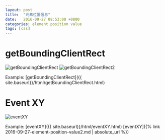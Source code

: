 ```yaml
---
layout: post
title:  "元素位置信息"
date:   2016-09-27 08:53:00 +0800
categories: element position value
tags: [css]
---
```


# getBoundingClientRect
![getBoundingClientRect](https://user-images.githubusercontent.com/7157346/187056953-67fc8ea1-8074-4ff1-bd3f-6505f3fef128.gif)
![getBoundingClientRect2](https://user-images.githubusercontent.com/7157346/187056954-412cc9b6-95dd-4233-a31e-5f388d643085.gif)

Example:
[getBoundingClientRect]({{ site.baseurl}}/html/getBoundingClientRect.html)

# Event XY
![eventXY](https://user-images.githubusercontent.com/7157346/187056950-6d46d89b-38a7-4c6b-be42-2a9f63c70079.png)

Example:
[eventXY]({{ site.baseurl}}/html/eventXY.html)
[eventXY]({% link 2016-09-27-element-position-value2.md | absolute_url %})
